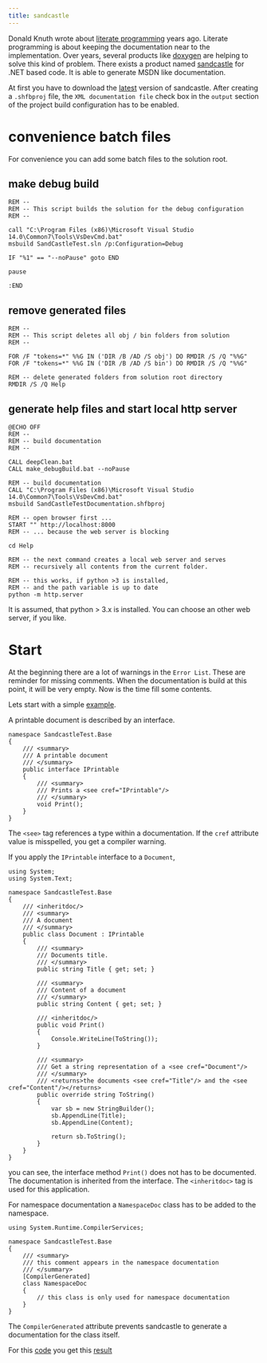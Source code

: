 ```yaml
---
title: sandcastle
---
```


Donald Knuth wrote about [literate programming][literateProgramming] years ago.
Literate programming is about keeping the documentation near to the implementation.
Over years, several products like [doxygen][doxygen] are helping to solve this kind of problem.
There exists a product named [sandcastle][sandcastle] for .NET based code.
It is able to generate MSDN like documentation.

<!--more-->

At first you have to download the [latest][sandcastleDownload] version of sandcastle.
After creating a `.shfbproj` file, the `XML documentation file` check box in the `output` section of the project build configuration has to be enabled.

# convenience batch files

For convenience you can add some batch files to the solution root.

## make debug build

```
REM --
REM -- This script builds the solution for the debug configuration
REM --

call "C:\Program Files (x86)\Microsoft Visual Studio 14.0\Common7\Tools\VsDevCmd.bat"
msbuild SandCastleTest.sln /p:Configuration=Debug

IF "%1" == "--noPause" goto END

pause

:END
```

## remove generated files

```
REM --
REM -- This script deletes all obj / bin folders from solution
REM --

FOR /F "tokens=*" %%G IN ('DIR /B /AD /S obj') DO RMDIR /S /Q "%%G"
FOR /F "tokens=*" %%G IN ('DIR /B /AD /S bin') DO RMDIR /S /Q "%%G"

REM -- delete generated folders from solution root directory
RMDIR /S /Q Help
```

## generate help files and start local http server

```
@ECHO OFF
REM --
REM -- build documentation
REM --

CALL deepClean.bat
CALL make_debugBuild.bat --noPause

REM -- build documentation
CALL "C:\Program Files (x86)\Microsoft Visual Studio 14.0\Common7\Tools\VsDevCmd.bat"
msbuild SandCastleTestDocumentation.shfbproj

REM -- open browser first ...
START "" http://localhost:8000
REM -- ... because the web server is blocking

cd Help

REM -- the next command creates a local web server and serves 
REM -- recursively all contents from the current folder.

REM -- this works, if python >3 is installed, 
REM -- and the path variable is up to date
python -m http.server
```

It is assumed, that python > 3.x is installed. 
You can choose an other web server, if you like.

# Start

At the beginning there are a lot of warnings in the `Error List`. 
These are reminder for missing comments.
When the documentation is build at this point, it will be very empty.
Now is the time fill some contents.

Lets start with a simple [example][sandcastleTestBase].

A printable document is described by an interface.

```
namespace SandcastleTest.Base
{
    /// <summary>
    /// A printable document
    /// </summary>
    public interface IPrintable
    {
        /// <summary>
        /// Prints a <see cref="IPrintable"/>
        /// </summary>
        void Print();
    }
}
```

The `<see>` tag references a type within a documentation.
If the `cref` attribute value is misspelled, you get a compiler warning. 

If you apply the `IPrintable` interface to a `Document`,

```
using System;
using System.Text;

namespace SandcastleTest.Base
{
    /// <inheritdoc/>
    /// <summary>
    /// A document
    /// </summary>
    public class Document : IPrintable
    {
        /// <summary>
        /// Documents title. 
        /// </summary>
        public string Title { get; set; }

        /// <summary>
        /// Content of a document
        /// </summary>
        public string Content { get; set; }

        /// <inheritdoc/>
        public void Print()
        {
            Console.WriteLine(ToString());
        }

        /// <summary>
        /// Get a string representation of a <see cref="Document"/>
        /// </summary>
        /// <returns>the documents <see cref="Title"/> and the <see cref="Content"/></returns>
        public override string ToString()
        {
            var sb = new StringBuilder();
            sb.AppendLine(Title);
            sb.AppendLine(Content);

            return sb.ToString();
        }
    }
}
```

you can see, the interface method `Print()` does not has to be documented.
The documentation is inherited from the interface.
The `<inheritdoc>` tag is used for this application.

For namespace documentation a `NamespaceDoc` class has to be added to the namespace.


```
using System.Runtime.CompilerServices;

namespace SandcastleTest.Base
{
    /// <summary>
    /// this comment appears in the namespace documentation
    /// </summary>
    [CompilerGenerated]
    class NamespaceDoc
    {
        // this class is only used for namespace documentation
    }
}
```

The `CompilerGenerated` attribute prevents sandcastle to generate a documentation for the class itself.

For this [code][sandcastleTestBase] you get this [result][sandcastleTestBaseHelp]

[sandcastleTestBase]: https://github.com/enter-haken/SandcastleDemo/tree/master/SandcastleTest
[sandcastleTestBaseHelp]: /example/sandcastle/base/index.html
[release]:  https://github.com/EWSoftware/SHFB/releases
[literateProgramming]: https://en.wikipedia.org/wiki/Literate_programming
[doxygen]: http://www.stack.nl/~dimitri/doxygen/
[sandcastle]: https://github.com/EWSoftware/SHFB
[sandcastleDownload]: https://github.com/EWSoftware/SHFB/releases
